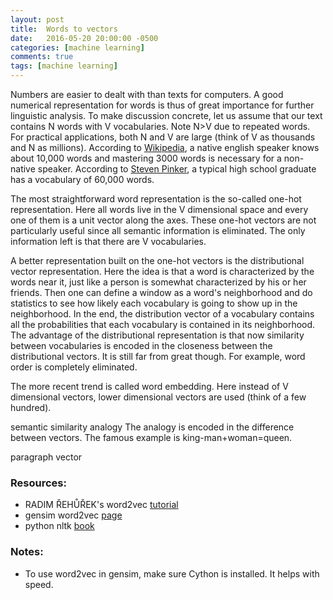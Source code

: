 ```yaml
---
layout: post
title:  Words to vectors
date:   2016-05-20 20:00:00 -0500
categories: [machine learning]
comments: true
tags: [machine learning]
---
```


Numbers are easier to dealt with than texts for computers. 
A good numerical representation for words is thus of great importance for further linguistic analysis. 
To make discussion concrete, let us assume that our text contains N words with V vocabularies. 
Note N>V due to repeated words. 
For practical applications, both N and V are large (think of V as thousands and N as millions). 
According to [Wikipedia][wiki], a native english speaker knows about 10,000 words and mastering 3000 words is necessary for a non-native speaker. 
According to [Steven Pinker][Pinker], a typical high school graduate has a vocabulary of 60,000 words.

The most straightforward word representation is the so-called one-hot representation. Here all words live in the V dimensional space and every one of them is a unit vector along the axes. These one-hot vectors are not particularly useful since all semantic information is eliminated. The only information left is that there are V vocabularies.

A better representation built on the one-hot vectors is the distributional vector representation. Here the idea is that a word is characterized by the words near it, just like a person is somewhat characterized by his or her friends. Then one can define a window as a word's neighborhood and do statistics to see how likely each vocabulary is going to show up in the neighborhood. In the end, the distribution vector of a vocabulary contains all the probabilities that each vocabulary is contained in its neighborhood. The advantage of the distributional representation is that now similarity between vocabularies is encoded in the closeness between the distributional vectors. It is still far from great though. For example, word order is completely eliminated. 

The more recent trend is called word embedding. Here  instead of V dimensional vectors, lower dimensional vectors are used (think of a few hundred). 

semantic similarity
analogy
The analogy is encoded in the difference between vectors. The famous example is king-man+woman=queen.

paragraph vector

### Resources:
* RADIM ŘEHŮŘEK's word2vec [tutorial][tutorial] 
* gensim word2vec [page][gensim]
* python nltk [book][book]

### Notes:
* To use word2vec in gensim, make sure Cython is installed. It helps with speed.

[tutorial]: http://rare-technologies.com/word2vec-tutorial/
[gensim]: https://radimrehurek.com/gensim/models/word2vec.html
[book]: http://www.nltk.org/book/
[wiki]: https://en.wikipedia.org/wiki/Vocabulary#Native-language_vocabulary_size
[Pinker]: https://www.youtube.com/watch?v=Q-B_ONJIEcE
